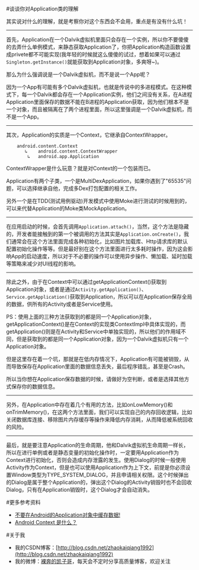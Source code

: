 #谈谈你对Application类的理解

其实说对什么的理解，就是考察你对这个东西会不会用，重点是有没有什么坑！

---

首先，Application在一个Dalvik虚拟机里面只会存在一个实例，所以你不要傻傻的去弄什么单例模式，来静态获取Application了，你把Application构造函数设置成privete都不可能实现(我年轻的时候就这么傻傻的试过，想着如果可以通过```Singleton.getInstance()```就能获取到Application对象，多爽呀~)。

那么为什么强调说是一个Dalvik虚拟机，而不是说一个App呢？

因为一个App有可能有多个Dalvik虚拟机，也就是传说中的多进程模式。在这种模式下，每一个Dalvik都会存在一个Application实例，他们之间没有关系，在A进程Application里面保存的数据不能在B进程的Application获取，因为他们根本不是一个对象，而且被隔离在了两个进程里面，所以这里强调是一个Dalvik虚拟机，而不是一个App。

---

其次，Application的实质是一个Context，它继承自ContextWrapper。

```
	android.content.Context
 	   ↳	android.content.ContextWrapper
 	   	↳	android.app.Application	   	
```

ContextWrapper是什么玩意？就是对Context的一个包装而已。

Application有两个子类，一个是MultiDexApplication，如果你遇到了"65535"问题，可以选择继承自他，完成多Dex打包配置的相关工作。

另外一个是在TDD(测试用例驱动)开发模式中使用Moke进行测试的时候用到的，可以来代替Application的Moke类MockApplication。

---

在应用启动的时候，会首先调用```Application.attach()```，当然，这个方法是隐藏的，开发者能接触到的第一个被调用的方法其实是```Application.onCreate()```，我们通常会在这个方法里面完成各种初始化，比如图片加载库、Http请求库的默认配置初始化操作等等。但是最好别在这个方法里面进行太多耗时操作，因为这会影响App的启动速度，所以对于不必要的操作可以使用异步操作、懒加载、延时加载等策略来减少对UI线程的影响。

---

除此之外，由于在Context中可以通过getApplicationContext()获取到Application对象，或者是通过```Activity.getApplication()```、```Service.getApplication()```获取到Application，所以可以在Application保存全局的数据，供所有的Activity或者是Service使用。

PS：使用上面的三种方法获取到的都是同一个Application对象，getApplicationContext()是在Context的实现类ContextImpl中具体实现的，而getApplication()则是在Activity和Service中单独实现的，所以他们的作用域不同，但是获取到的都是同一个Application对象，因为一个Dalvik虚拟机只有一个Application对象。

但是这里存在着一个坑，那就是在低内存情况下，Application有可能被销毁，从而导致保存在Application里面的数据信息丢失，最后程序错乱，甚至是Crash。

所以当你想在Application保存数据的时候，请做好为空判断，或者是选择其他方式保存你的数据信息。

---

另外，在Application中存在着几个有用的方法，比如onLowMemory()和onTrimMemory()，在这两个方法里面，我们可以实现自己的内存回收逻辑，比如关闭数据库连接、移除图片内存缓存等操作来降低内存消耗，从而降低被系统回收的风险。

---

最后，就是要注意Application的生命周期，他和Dalvik虚拟机生命周期一样长，所以在进行单例或者是静态变量的初始化操作时，一定要用Application作为Context进行初始化，否则会造成内存泄露的发生。使用Dialog的时候一般使用Activity作为Context，但是也可以使用Application作为上下文，前提是你必须设置Window类型为TYPE_SYSTEM_DIALOG，并且申请相关权限。这个时候弹出的Dialog是属于整个Application的，弹出这个Dialog的Activity销毁时也不会回收Dialog，只有在Application销毁时，这个Dialog才会自动消失。

#更多参考资料

- [不要在Android的Application对象中缓存数据!](http://zmywly8866.github.io/2014/12/26/android-do-not-store-data-in-the-application-object.html)
- [Android Context 是什么？](http://blog.csdn.net/feiduclear_up/article/details/47356289)

#关于我

- 我的CSDN博客：[http://blog.csdn.net/zhaokaiqiang1992](http://blog.csdn.net/zhaokaiqiang1992)
- 我的微博：[裸奔的凯子哥](http://weibo.com/zhaokaiqiang1992)，每天会不定时分享高质量博客，欢迎关注
